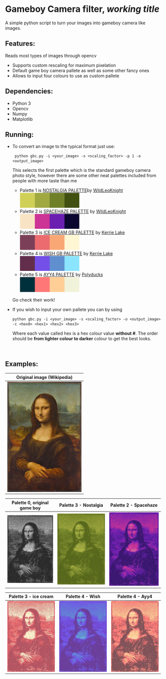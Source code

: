 # Gameboy Camera filter, *working title*

A simple python script to turn your images into gameboy camera like images.

## Features:

Reads most types of images through opencv

- Supports custom rescaling for maximum pixelation
- Default game boy camera pallete as well as some other fancy ones
- Allows to input four colours to use as custom pallete



## Dependencies:

- Python 3
- Opencv
- Numpy
- Matplotlib



## Running:

- To convert an image to the typical format just use:

  ````shell
   python gbc.py -i <your_image> -s <scaling_factor> -p 1 -o <output_image>
  ````

  

  This selects the first palette which is the standard  gameboy camera photo style, however there are some other neat palettes included from people with more taste than me

  - Palette 1 is [NOSTALGIA PALETTE](https://lospec.com/palette-list/nostalgia)by [WildLeoKnight](https://lospec.com/wildleoknight)  <img src="./palettes/nostalgia.png" style="zoom:150%;" />
  - Palette 2 is [SPACEHAZE PALETTE](https://lospec.com/palette-list/spacehaze) by [WildLeoKnight](https://lospec.com/wildleoknight)  <img src="./palettes/spacehaze.png" style="zoom:150%;" />
  - Palette 3 is [ICE CREAM GB PALETTE](https://lospec.com/palette-list/ice-cream-gb) by [Kerrie Lake](https://lospec.com/kerrielake)  <img src="./palettes/ice-cream.png" style="zoom:150%;" />
  - Palette 4 is [WISH GB PALETTE](https://lospec.com/palette-list/wish-gb) by [Kerrie Lake](https://lospec.com/kerrielake)  <img src="./palettes/wish.png" style="zoom:150%;" />
  - Palette 5 is [AYY4 PALETTE](https://lospec.com/palette-list/ayy4) by [Polyducks](https://lospec.com/polyducks)<img src="./palettes/ayy4.png" style="zoom:150%;" />

  Go check their work!

- If you wish to input your own pallete you can by using

  ``````
  python gbc.py -i <your_image> -s <scaling_factor> -o <output_image> -c <hex0> <hex1> <hex2> <hex3>
  ``````

  Where each value called hex is a hex colour value **without #**. The order should be **from lighter colour to darker** colour to get the best looks.

  ​	

## Examples:



|               Original image (Wikipedia)                |
| :-----------------------------------------------------: |
| <img src="./examples/mona_lisa.jpg" width="240" height="356">|



| Palette 0, original game boy                       | Palette 3 - Nostalgia                                   | Palette 2 - Spacehaze                                      |
|---------------------------------------------------------|---------------------------------------------------------|------------------------------------------------------------|
| <img src="./examples/mona_og.jpg" style="zoom:100%;" /> | <img src="./examples/mona_gb.jpg" style="zoom:100%;" /> | <img src="./examples/mona_space.jpg" style="zoom:100%;" /> |


| Palette 3 - ice cream                                      | Palette 4 - Wish                                          | Palette 4 - Ayy4                                         |
|------------------------------------------------------------|-----------------------------------------------------------|----------------------------------------------------------|
| <img src="./examples/mona_cream.jpg" style="zoom:100%;" /> | <img src="./examples/mona_wish.jpg" style="zoom:100%;" /> | <img src="./examples/mona_aes.jpg" style="zoom:100%;" /> |




